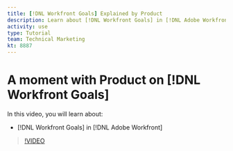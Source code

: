 ```yaml
---
title: [!DNL Workfront Goals] Explained by Product
description: Learn about [!DNL Workfront Goals] in [!DNL Adobe Workfront] from the Product team.
activity: use
type: Tutorial
team: Technical Marketing
kt: 8887
---
```

# A moment with Product on [!DNL Workfront Goals]

In this video, you will learn about:

* [!DNL Workfront Goals] in [!DNL Adobe Workfront]

>[!VIDEO](https://video.tv.adobe.com/v/335181/?quality=12)
